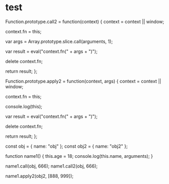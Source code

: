 # test

Function.prototype.call2 = function(context) {
  context = context || window;

  context.fn = this;

  var args = Array.prototype.slice.call(arguments, 1);

  var result = eval("context.fn(" + args + ")");

  delete context.fn;

  return result;
};

Function.prototype.apply2 = function(context, args) {
  context = context || window;

  context.fn = this;

  console.log(this);

  var result = eval("context.fn(" + args + ")");

  delete context.fn;

  return result;
};

const obj = { name: "obj" };
const obj2 = { name: "obj2" };

function name1() {
  this.age = 18;
  console.log(this.name, arguments);
}

name1.call(obj, 666);
name1.call2(obj, 666);

name1.apply2(obj2, [888, 999]);
